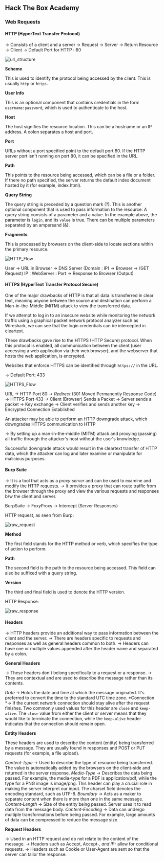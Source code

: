 ## Hack The Box Academy 

### Web Requests

#### HTTP (HyperText Transfer Protocol)

&#8594; Consists of a client and a server 
&#8594; Request &#8594; Server &#8594; Return Resource &#8594; Client
&#8594; Default Port for HTTP : 80

![url_structure](https://academy.hackthebox.eu/storage/modules/35/url_structure.png)

**Scheme**

This is used to identify the protocol being accessed by the client. This is usually `http` or `https`.

**User Info**

This is an optional component that contains credentials in the form `username:password`, which is used to authenticate to the host.

**Host**

The host signifies the resource location. This can be a hostname or an IP address. A colon separates a host and port.

**Port**

URLs without a port specified point to the default port 80. If the HTTP server port isn't running on port 80, it can be specified in the URL.

**Path**

This points to the resource being accessed, which can be a file or a folder. If there no path specified, the server returns the default index document hosted by it (for example, index.html).

**Query String**

The query string is preceded by a question mark (?). This is another optional component that is used to pass information to the resource. A query string consists of a parameter and a value. In the example above, the parameter is `login`, and its `value` is true. There can be multiple parameters separated by an ampersand (&).

**Fragments**

This is processed by browsers on the client-side to locate sections within the primary resource.


![HTTP_Flow](https://academy.hackthebox.eu/storage/modules/35/HTTP_Flow.png)


User &#8594; URL in Browser &#8594; DNS Server (Domain : IP) &#8594; Browser &#8594; (GET Request) IP : WebServer : Port &#8594; Response to Browser (Output)


#### HTTPS (HyperText Transfer Protocol Secure)

One of the major drawbacks of HTTP is that all data is transferred in clear text, meaning anyone between the source and destination can perform a Man-in-the-Middle (MiTM) attack to view the transferred data.

If we attempt to log in to an insecure website while monitoring the network traffic using a graphical packet network protocol analyzer such as Wireshark, we can see that the login credentials can be intercepted in cleartext. 

These drawbacks gave rise to the HTTPS (HTTP Secure) protocol. When this protocol is enabled, all communication between the client (user accessing a web application via their web browser), and the webserver that hosts the web application, is encrypted. 

Websites that enforce HTTPS can be identified through `https://` in the URL.

&#8594; Default Port: 433

![HTTPS_Flow](https://academy.hackthebox.eu/storage/modules/35/HTTPS_Flow.png)

URL &#8594; HTTP Port 80 &#8594; *Redirect* (301 Moved Permanently Response Code) &#8594; HTTPS Port 433 &#8594; Client (Browser) Sends a Packet &#8594; Server sends a packet &#8594; Key exchange &#8594; Client verifies and sends another key &#8594; Encrypted Connection Established


An attacker may be able to perform an HTTP downgrade attack, which downgrades HTTPS communication to HTTP

&#8594; By setting up a man-in-the-middle (MITM) attack and proxying (passing) all traffic through the attacker's host without the user's knowledge. 

Successful downgrade attack would result in the cleartext transfer of HTTP data, which the attacker can log and later examine or manipulate for malicious purposes.

#### Burp Suite

&#8594; It is a tool that acts as a *proxy server* and can be used to examine and modify the HTTP requests.
&#8594; It provides a proxy that can route traffic from the browser through the proxy and view the various requests and responses b/w the client and server.

BurpSuite &#8594; FoxyProxy &#8594; Intercept (Server Responses)

HTTP request, as seen from Burp:

![raw_request](https://academy.hackthebox.eu/storage/modules/35/raw_request.png)

**Method**

The first field stands for the HTTP method or verb, which specifies the type of action to perform.

**Path**

The second field is the path to the resource being accessed. This field can also be suffixed with a query string.

**Version**

The third and final field is used to denote the HTTP version.


HTTP Response:

![raw_response](https://academy.hackthebox.eu/storage/modules/35/raw_response.png)

#### Headers

&#8594; HTTP headers provide an additional way to pass information between the client and the server. 
&#8594; There are headers specific to requests and responses as well as general headers common to both. 
&#8594; Headers can have one or multiple values appended after the header name and separated by a colon.

**General Headers**

&#8594; These headers don't belong specifically to a request or a response. 
&#8594; They are contextual and are used to describe the message rather than its contents.

*Date* &#8594; Holds the date and time at which the message originated. It's preferred to convert the time to the standard UTC time zone.
*Connection *&#8594; If the current network connection should stay alive after the request finishes. Two commonly used values for this header are `close` and `keep-alive`. The `close` value from either the client or server means that they would like to terminate the connection, while the `keep-alive` header indicates that the connection should remain open.

**Entity Headers**

 These headers are used to describe the content (entity) being transferred by a message. They are usually found in responses and POST or PUT requests (for example, a file upload).
 
 *Content-Type* &#8594; Used to describe the type of resource being transferred. The value is automatically added by the browsers on the client-side and returned in the server response.
*Media-Type* &#8594; Describes the data being passed. For example, the media-type for a PDF is application/pdf, while the type for a PNG image is image/png. This header can play a crucial role in making the server interpret our input. The charset field denotes the encoding standard, such as UTF-8.
*Boundary* &#8594; Acts as a maker to separate content when there is more than one in the same message.
*Content-Length* &#8594; Size of the entity being passed. Server uses it to read data from the message body.
*Content-Encoding* &#8594; Data can undergo multiple transformations before being passed. For example, large amounts of data can be compressed to reduce the message size.

**Request Headers**

&#8594; Used in an HTTP request and do not relate to the content of the message. 
&#8594; Headers such as Accept, Accept-*, and IF-* allow for conditional requests. 
&#8594; Headers such as Cookie or User-Agent are sent so that the server can tailor the response. 
